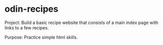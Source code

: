 # odin-recipes

Project: Build a basic recipe website that consists of a main index page with links to a few recipes. 

Purpose: Practice simple html skills.